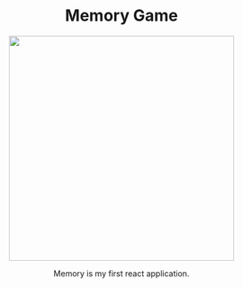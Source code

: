 <h1 align="center">Memory Game</h1>
<div align="center">
<img src="https://github.com/maresThere/memoryGame/blob/master/src/images/Kapture%202017-05-10%20at%2017.48.38.gif" height="400" width="400"/>
</div>
<p align="center">Memory is my first react application.</p>
